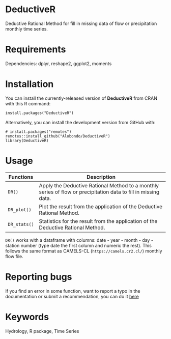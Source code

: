 # DeductiveR
Deductive Rational Method for fill in missing data of flow or precipitation monthly time series.

# Requirements
Dependencies:
  dplyr, reshape2, ggplot2, moments


# Installation
You can install the currently-released version of **DeductiveR** from CRAN with this R command:
```
install.packages("DeductiveR")
```
Alternatively, you can install the development version from GitHub with:
```
# install.packages("remotes")
remotes::install_github("Alobondo/DeductiveR")
library(DeductiveR)
```

# Usage
Functions | Description |
--- | --- |
```DR()``` | Apply the Deductive Rational Method to a monthly series of flow or precipitation data to fill in missing data. |
```DR_plot()``` | Plot the result from the application of the Deductive Rational Method. |
```DR_stats()``` | Statistics for the result from the application of the Deductive Rational Method. |

```DR()``` works with a dataframe with columns: date - year - month - day - station number (type date the first column and numeric the rest). This follows the same format as CAMELS-CL (```https://camels.cr2.cl/```) monthly flow file.

# Reporting bugs
If you find an error in some function, want to report a typo in the documentation or submit a recommendation, you can do it [here](https://github.com/Alobondo/DeductiveR/issues)

# Keywords
Hydrology, R package, Time Series
